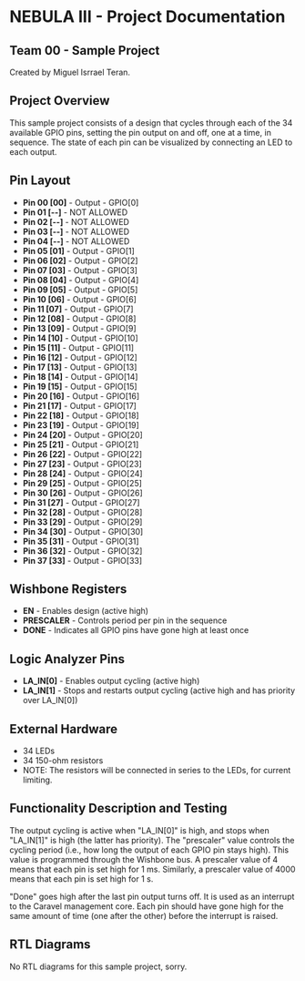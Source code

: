 # NEBULA III - Project Documentation

## Team 00 - Sample Project
Created by Miguel Isrrael Teran.

## Project Overview
This sample project consists of a design that cycles through each of the 34 available GPIO pins, setting the pin output on and off, one at a time, in sequence. The state of each pin can be visualized by connecting an LED to each output.

## Pin Layout

* **Pin 00 [00]** - Output - GPIO[0]
* **Pin 01 [--]** - NOT ALLOWED
* **Pin 02 [--]** - NOT ALLOWED
* **Pin 03 [--]** - NOT ALLOWED
* **Pin 04 [--]** - NOT ALLOWED
* **Pin 05 [01]** - Output - GPIO[1]
* **Pin 06 [02]** - Output - GPIO[2] 
* **Pin 07 [03]** - Output - GPIO[3] 
* **Pin 08 [04]** - Output - GPIO[4] 
* **Pin 09 [05]** - Output - GPIO[5] 
* **Pin 10 [06]** - Output - GPIO[6]
* **Pin 11 [07]** - Output - GPIO[7]
* **Pin 12 [08]** - Output - GPIO[8]
* **Pin 13 [09]** - Output - GPIO[9] 
* **Pin 14 [10]** - Output - GPIO[10] 
* **Pin 15 [11]** - Output - GPIO[11] 
* **Pin 16 [12]** - Output - GPIO[12] 
* **Pin 17 [13]** - Output - GPIO[13] 
* **Pin 18 [14]** - Output - GPIO[14] 
* **Pin 19 [15]** - Output - GPIO[15] 
* **Pin 20 [16]** - Output - GPIO[16] 
* **Pin 21 [17]** - Output - GPIO[17]
* **Pin 22 [18]** - Output - GPIO[18]
* **Pin 23 [19]** - Output - GPIO[19]
* **Pin 24 [20]** - Output - GPIO[20]
* **Pin 25 [21]** - Output - GPIO[21] 
* **Pin 26 [22]** - Output - GPIO[22]
* **Pin 27 [23]** - Output - GPIO[23]
* **Pin 28 [24]** - Output - GPIO[24]
* **Pin 29 [25]** - Output - GPIO[25]
* **Pin 30 [26]** - Output - GPIO[26]
* **Pin 31 [27]** - Output - GPIO[27]
* **Pin 32 [28]** - Output - GPIO[28]
* **Pin 33 [29]** - Output - GPIO[29]
* **Pin 34 [30]** - Output - GPIO[30]
* **Pin 35 [31]** - Output - GPIO[31]
* **Pin 36 [32]** - Output - GPIO[32]
* **Pin 37 [33]** - Output - GPIO[33]

## Wishbone Registers
* **EN** - Enables design (active high)
* **PRESCALER** - Controls period per pin in the sequence
* **DONE** - Indicates all GPIO pins have gone high at least once

## Logic Analyzer Pins
* **LA_IN[0]** - Enables output cycling (active high)
* **LA_IN[1]** - Stops and restarts output cycling (active high and has priority over LA_IN[0])

## External Hardware
* 34 LEDs
* 34 150-ohm resistors
* NOTE: The resistors will be connected in series to the LEDs, for current limiting.

## Functionality Description and Testing
The output cycling is active when "LA_IN[0]" is high, and stops when "LA_IN[1]" is high (the latter has priority). The "prescaler" value controls the cycling period (i.e., how long the output of each GPIO pin stays high). This value is programmed through the Wishbone bus. A prescaler value of 4 means that each pin is set high for 1 ms. Similarly, a prescaler value of 4000 means that each pin is set high for 1 s.<br>

"Done" goes high after the last pin output turns off. It is used as an interrupt to the Caravel management core. Each pin should have gone high for the same amount of time (one after the other) before the interrupt is raised.

## RTL Diagrams
No RTL diagrams for this sample project, sorry.